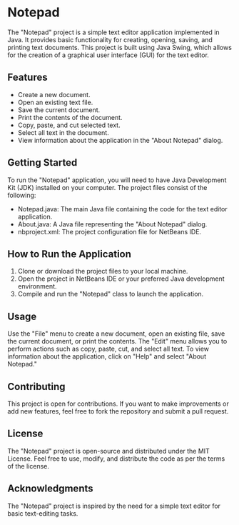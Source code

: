 <!DOCTYPE html>
<html>

<body>
  <h1>Notepad</h1>
  <p>The "Notepad" project is a simple text editor application implemented in Java. It provides basic functionality for creating, opening, saving, and printing text documents. This project is built using Java Swing, which allows for the creation of a graphical user interface (GUI) for the text editor.</p>

  <h2>Features</h2>
  <ul>
    <li>Create a new document.</li>
    <li>Open an existing text file.</li>
    <li>Save the current document.</li>
    <li>Print the contents of the document.</li>
    <li>Copy, paste, and cut selected text.</li>
    <li>Select all text in the document.</li>
    <li>View information about the application in the "About Notepad" dialog.</li>
  </ul>

  <h2>Getting Started</h2>
  <p>To run the "Notepad" application, you will need to have Java Development Kit (JDK) installed on your computer. The project files consist of the following:</p>
  <ul>
    <li>Notepad.java: The main Java file containing the code for the text editor application.</li>
    <li>About.java: A Java file representing the "About Notepad" dialog.</li>
    <li>nbproject.xml: The project configuration file for NetBeans IDE.</li>
  </ul>

  <h2>How to Run the Application</h2>
  <ol>
    <li>Clone or download the project files to your local machine.</li>
    <li>Open the project in NetBeans IDE or your preferred Java development environment.</li>
    <li>Compile and run the "Notepad" class to launch the application.</li>
  </ol>

  <h2>Usage</h2>
  <p>Use the "File" menu to create a new document, open an existing file, save the current document, or print the contents. The "Edit" menu allows you to perform actions such as copy, paste, cut, and select all text. To view information about the application, click on "Help" and select "About Notepad."</p>

  <h2>Contributing</h2>
  <p>This project is open for contributions. If you want to make improvements or add new features, feel free to fork the repository and submit a pull request.</p>

  <h2>License</h2>
  <p>The "Notepad" project is open-source and distributed under the MIT License. Feel free to use, modify, and distribute the code as per the terms of the license.</p>

  <h2>Acknowledgments</h2>
  <p>The "Notepad" project is inspired by the need for a simple text editor for basic text-editing tasks.</p>
</body>
</html>
